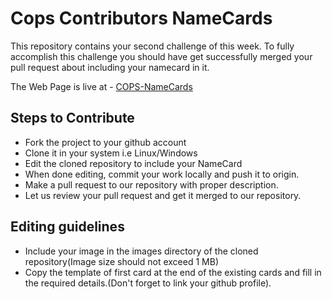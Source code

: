 # Cops Contributors NameCards

This repository contains your second challenge of this week. To fully accomplish
this challenge you should have get successfully merged your pull request about
including your namecard in it.

The Web Page is live at - [COPS-NameCards](https://csoc-2021-namecards.netlify.app/)

## Steps to Contribute

-   Fork the project to your github account
-   Clone it in your system i.e Linux/Windows
-   Edit the cloned repository to include your NameCard
-   When done editing, commit your work locally and push it to origin.
-   Make a pull request to our repository with proper description.
-   Let us review your pull request and get it merged to our repository.

## Editing guidelines

-   Include your image in the images directory of the cloned repository(Image size should not exceed 1 MB)
-   Copy the template of first card at the end of the existing cards and fill in the required details.(Don't forget to link your github profile).
